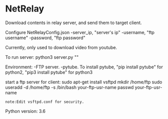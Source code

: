 # NetRelay
Download contents in relay server, and send them to target client.

Configure NetRelayConfig.json
    -server_ip, "server's ip"
    -username, "ftp username"
    -password, "ftp password"

Currently, only used to download video from youtube.

To run server:
    python3 server.py ""

Environment:
-FTP server.
-pytube. To install pytube, "pip install pytube" for python2, "pip3 install pytube" for python3

start a ftp server for client:
	sudo apt-get install vsftpd
	mkdir /home/ftp
	sudo useradd -d /home/ftp -s /bin/bash your-ftp-usr-name
	passwd your-ftp-usr-name

	note:Edit vsftpd.conf for security.


Python version: 3.6
